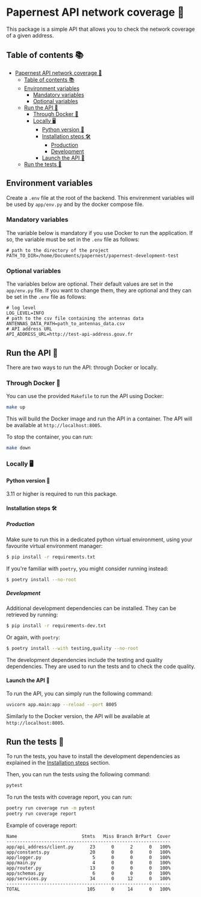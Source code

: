 # Papernest API network coverage 📡
This package is a simple API that allows you to check the network coverage of a given address.

## Table of contents 📚

- [Papernest API network coverage 📡](#papernest-api-network-coverage-)
  - [Table of contents 📚](#table-of-contents-)
  - [Environment variables](#environment-variables)
    - [Mandatory variables](#mandatory-variables)
    - [Optional variables](#optional-variables)
  - [Run the API 🚀](#run-the-api-)
    - [Through Docker 🐳](#through-docker-)
    - [Locally 🖥️](#locally-️)
      - [Python version 🐍](#python-version-)
      - [Installation steps 🛠️](#installation-steps-️)
        - [Production](#production)
        - [Development](#development)
      - [Launch the API 🚀](#launch-the-api-)
  - [Run the tests 🧪](#run-the-tests-)

## Environment variables

Create a `.env` file at the root of the backend. This envirenment variables will be used by `app/env.py` and by the docker compose file.

### Mandatory variables
The variable below is mandatory if you use Docker to run the application. If so, the variable must be set in the `.env` file as follows:
```
# path to the directory of the project
PATH_TO_DIR=/home/Documents/papernest/papernest-development-test
```

### Optional variables 
The variables below are optional. Their default values are set in the `app/env.py` file. If you want to change them, they are optional and they can be set in the `.env` file as follows:
```
# log level
LOG_LEVEL=INFO
# path to the csv file containing the antennas data
ANTENNAS_DATA_PATH=path_to_antennas_data.csv
# API address URL
API_ADDRESS_URL=http://test-api-address.gouv.fr
```

## Run the API 🚀
There are two ways to run the API: through Docker or locally.

### Through Docker 🐳
You can use the provided `Makefile` to run the API using Docker:
```bash
make up
```
This will build the Docker image and run the API in a container. The API will be available at `http://localhost:8005`.

To stop the container, you can run:
```bash
make down
```

### Locally 🖥️
#### Python version 🐍
3.11 or higher is required to run this package.

#### Installation steps 🛠️

##### Production
Make sure to run this in a dedicated python virtual environment, using your favourite virtual environment manager:
```bash
$ pip install -r requirements.txt
```
If you're familiar with `poetry`, you might consider running instead:
```bash
$ poetry install --no-root
```

##### Development
Additional development dependencies can be installed. They can be retrieved by running:
```bash
$ pip install -r requirements-dev.txt
```
Or again, with `poetry`:
```bash
$ poetry install --with testing,quality --no-root
```
The development dependencies include the testing and quality dependencies. They are used to run the tests and to check the code quality.

#### Launch the API 🚀
To run the API, you can simply run the following command:
```bash
uvicorn app.main:app --reload --port 8005
```
Similarly to the Docker version, the API will be available at `http://localhost:8005`.

## Run the tests 🧪
To run the tests, you have to install the development dependencies as explained in the [Installation steps](#installation-steps-️) section.

Then, you can run the tests using the following command:
```bash
pytest
```

To run the tests with coverage report, you can run:
```bash
poetry run coverage run -m pytest
poetry run coverage report
```

Example of coverage report:
```
Name                        Stmts   Miss Branch BrPart  Cover
-------------------------------------------------------------
app/api_address/client.py      23      0      2      0   100%
app/constants.py               20      0      0      0   100%
app/logger.py                   5      0      0      0   100%
app/main.py                     4      0      0      0   100%
app/router.py                  13      0      0      0   100%
app/schemas.py                  6      0      0      0   100%
app/services.py                34      0     12      0   100%
-------------------------------------------------------------
TOTAL                         105      0     14      0   100%
```
